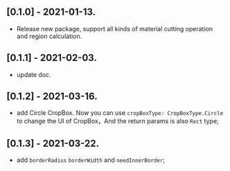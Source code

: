 ## [0.1.0] - 2021-01-13.

* Release new package, support all kinds of material cutting operation and region calculation.

## [0.1.1] - 2021-02-03.

* update doc.

## [0.1.2] - 2021-03-16.

* add Circle CropBox. Now you can use `cropBoxType: CropBoxType.Circle` to change the UI of CropBox，And the return params is also `Rect` type;

## [0.1.3] - 2021-03-22.

* add `borderRadius` `borderWidth` and `needInnerBorder`;
